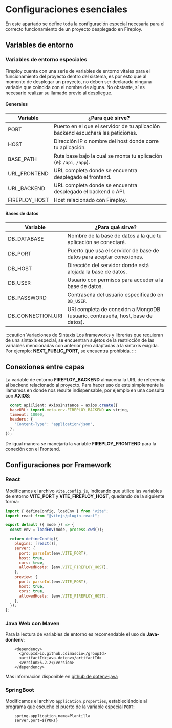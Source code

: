 # Configuraciones esenciales

En este apartado se define toda la configuración especial necesaria para el correcto funcionamiento de un proyecto desplegado en Fireploy.

## Variables de entorno

### Variables de entorno especiales

Fireploy cuenta con una serie de variables de entorno vitales para el funcionamiento del proyecto dentro del sistema, es por esto que al momento de desplegar un proyecto, no deben ser declarada ninguna variable que coincida con el nombre de alguna. No obstante, sí es necesario realizar su llamado previo al despliegue.

#### Generales

| Variable        | ¿Para qué sirve?                                                                 |
|-----------------|----------------------------------------------------------------------------------|
| PORT            | Puerto en el que el servidor de tu aplicación backend escuchará las peticiones. |
| HOST            | Dirección IP o nombre del host donde corre tu aplicación.                        |
| BASE_PATH       | Ruta base bajo la cual se monta tu aplicación (ej: `/api`, `/app`).              |
| URL_FRONTEND    | URL completa donde se encuentra desplegado el frontend.                          |
| URL_BACKEND     | URL completa donde se encuentra desplegado el backend o API.                     |
| FIREPLOY_HOST   | Host relacionado con Fireploy.   |


#### Bases de datos

| Variable       | ¿Para qué sirve?                                                                 |
|----------------|----------------------------------------------------------------------------------|
| DB_DATABASE    | Nombre de la base de datos a la que tu aplicación se conectará.                 |
| DB_PORT        | Puerto que usa el servidor de base de datos para aceptar conexiones.            |
| DB_HOST        | Dirección del servidor donde está alojada la base de datos.                     |
| DB_USER        | Usuario con permisos para acceder a la base de datos.                           |
| DB_PASSWORD    | Contraseña del usuario especificado en `DB_USER`.                               |
| DB_CONNECTION_URI   | URI completa de conexión a MongoDB (usuario, contraseña, host, base de datos). |

:::caution Variaciones de Sintaxis
  Los frameworks y librerías que requieran de una sintaxis especial, se encuentran sujetos de la restricción de las variables mencionadas con anterior pero adaptadas a la sintaxis exigida. Por ejemplo: **NEXT_PUBLIC_PORT**, se encuentra prohibida.
:::


## Conexiones entre capas

La variable de entorno **FIREPLOY_BACKEND** almacena la URL de referencia al backend relacionado al proyecto. Para hacer uso de este simplemente la llamamos en donde nos resulte indispensable, por ejemplo en una consulta con **AXIOS**:

```javascript title='ejemplo_conexion_backend'
  const apiClient: AxiosInstance = axios.create({
  baseURL: import.meta.env.FIREPLOY_BACKEND as string,
  timeout: 10000,
  headers: {
    "Content-Type": "application/json",
  },
});
```
De igual manera se manejaría la variable **FIREPLOY_FRONTEND** para la conexión con el Frontend.

## Configuraciones por Framework

### React

Modificamos el archivo `vite.config.js`, indicando que utilice las variables de entorno **VITE_PORT** y **VITE_FIREPLOY_HOST**, quedando de la siguiente forma:

```javascript title='vite.confi.js'
import { defineConfig, loadEnv } from "vite";
import react from "@vitejs/plugin-react";

export default ({ mode }) => {
  const env = loadEnv(mode, process.cwd());

  return defineConfig({
    plugins: [react()],
    server: {
      port: parseInt(env.VITE_PORT),
      host: true,
      cors: true,
      allowedHosts: [env.VITE_FIREPLOY_HOST],
    },
    preview: {
      port: parseInt(env.VITE_PORT),
      host: true,
      cors: true,
      allowedHosts: [env.VITE_FIREPLOY_HOST],
    },
  });
};
```

### Java Web con Maven

Para la lectura de variables de entorno es recomendable el uso de **Java-dontenv**:

```
    <dependency>
      <groupId>io.github.cdimascio</groupId>
      <artifactId>java-dotenv</artifactId>
      <version>5.2.2</version>
    </dependency>
```

Más información disponible en [github de dotenv-java](https://github.com/cdimascio/dotenv-java)


### SpringBoot

Modificamos el archivo `application.properties`, estableciéndole al programa que escuche el puerto de la variable especial `PORT`:

``` title='application.properties'
    spring.application.name=Plantilla
    server.port=${PORT}
```
